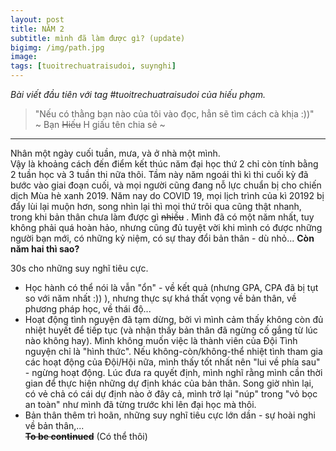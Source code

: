 ```yaml
---
layout: post
title: NĂM 2
subtitle: mình đã làm được gì? (update) 
bigimg: /img/path.jpg
image: 
tags: [tuoitrechuatraisudoi, suynghi]
---
```

_Bài viết đầu tiên với tag #tuoitrechuatraisudoi của hiếu phạm._

>"Nếu có thằng bạn nào của tôi vào đọc, hẳn sẽ tìm cách cà khịa :))"  
>         ~ Bạn ~~Hiếu~~ H giấu tên chia sẻ ~

***

Nhân một ngày cuối tuần, mưa, và ở nhà một mình.  
Vậy là khoảng cách đến điểm kết thúc năm đại học thứ 2 chỉ còn tính bằng 2 tuần học và 3 tuần thi nữa thôi.
Tầm này năm ngoái thì kì thi cuối kỳ đã bước vào giai đoạn cuối, và mọi người cũng đang nỗ lực chuẩn bị cho chiến dịch Mùa hè xanh 2019. 
Năm nay do COVID 19, mọi lịch trình của kì 20192 bị đẩy lùi lại muộn hơn, song nhìn lại thì mọi thứ trôi qua cũng thật nhanh, trong khi bản thân chưa làm được gì ~~nhiều~~ . Mình đã có một năm nhất, tuy không phải quá hoàn hảo, nhưng cũng đủ tuyệt vời khi mình có được những người bạn mới, có những kỷ niệm, có sự thay đổi bản thân - dù nhỏ...
**Còn năm hai thì sao?** 

30s cho những suy nghĩ tiêu cực.  

* Học hành có thể nói là vẫn "ổn" -  về kết quả (nhưng GPA, CPA đã bị tụt so với năm nhất :)) ), nhưng thực sự khá thất vọng về bản thân, về phương pháp học, về thái độ...
* Hoạt động tình nguyện đã tạm dừng, bởi vì mình cảm thấy không còn đủ nhiệt huyết để tiếp tục (và nhận thấy bản thân đã ngừng cố gắng từ lúc nào không hay). Mình không muốn việc là thành viên của Đội Tình nguyện chỉ là "hình thức". Nếu không-còn/không-thể nhiệt tình tham gia các hoạt động của Đội/Hội nữa, mình thấy tốt nhất nên "lui về phía sau" - ngừng hoạt động. Lúc đưa ra quyết định, mình nghĩ rằng mình cần thời gian để thực hiện những dự định khác của bản thân. Song giờ nhìn lại, có vẻ chả có cái dự định nào ở đây cả, mình trở lại "núp" trong "vỏ bọc an toàn" như mình đã từng trước khi lên đại học mà thôi.  
* Bản thân thêm trì hoãn, những suy nghĩ tiêu cực lớn dần - sự hoài nghi về bản thân,...  
~~**To be continued**~~ (Có thể thôi)



